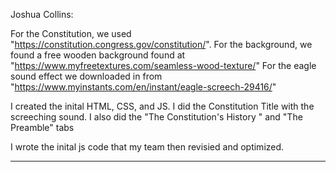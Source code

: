 Joshua Collins:

For the Constitution, we used "https://constitution.congress.gov/constitution/".
For the background, we found a free wooden background found at "https://www.myfreetextures.com/seamless-wood-texture/"
For the eagle sound effect we downloaded in from "https://www.myinstants.com/en/instant/eagle-screech-29416/"

I created the inital HTML, CSS, and JS.
I did the Constitution Title with the screeching sound. 
I also did the "The Constitution's History " and "The Preamble" tabs

I wrote the inital js code that my team then revisied and optimized.

----------------------------------------------------------------------------------------------------------------------